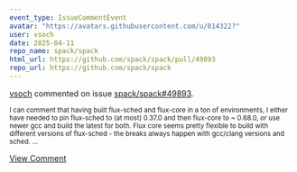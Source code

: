 ```yaml
---
event_type: IssueCommentEvent
avatar: "https://avatars.githubusercontent.com/u/814322?"
user: vsoch
date: 2025-04-11
repo_name: spack/spack
html_url: https://github.com/spack/spack/pull/49893
repo_url: https://github.com/spack/spack
---
```


<a href='https://github.com/vsoch' target='_blank'>vsoch</a> commented on issue <a href='https://github.com/spack/spack/pull/49893' target='_blank'>spack/spack#49893</a>.

<small>I can comment that having built flux-sched and flux-core in a ton of environments, I either have needed to pin flux-sched to (at most) 0.37.0 and then flux-core to ~ 0.68.0, _or_ use newer gcc and build the latest for both. Flux core seems pretty flexible to build with different versions of flux-sched - the breaks always happen with gcc/clang versions and sched....</small>

<a href='https://github.com/spack/spack/pull/49893' target='_blank'>View Comment</a>